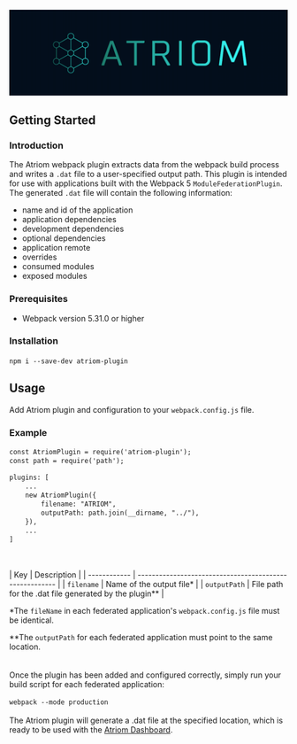 ![Atriom logo](/images/atriom-logo.png)

## Getting Started

### Introduction

The Atriom webpack plugin extracts data from the webpack build process and writes a `.dat` file to a user-specified output path. This plugin is intended for use with applications built with the Webpack 5 `ModuleFederationPlugin`.
The generated `.dat` file will contain the following information:

- name and id of the application
- application dependencies
- development dependencies
- optional dependencies
- application remote
- overrides
- consumed modules
- exposed modules

### Prerequisites

- Webpack version 5.31.0 or higher

### Installation

`npm i --save-dev atriom-plugin`

## Usage

Add Atriom plugin and configuration to your `webpack.config.js` file.

### Example

```
const AtriomPlugin = require('atriom-plugin');
const path = require('path');
```

```
plugins: [
    ...
    new AtriomPlugin({
        filename: "ATRIOM",
        outputPath: path.join(__dirname, "../"),
    }),
    ...
]
```  
\
\
| Key | Description |
| ------------ | ------------------------------------------------------- |
| `filename` | Name of the output file\* |
| `outputPath` | File path for the .dat file generated by the plugin\*\* |

\*The `fileName` in each federated application's `webpack.config.js` file must be identical.

\*\*The `outputPath` for each federated application must point to the same location.  
\
\
Once the plugin has been added and configured correctly, simply run your build script for each federated application:

`webpack --mode production`
\
\
The Atriom plugin will generate a .dat file at the specified location, which is ready to be used with the [Atriom Dashboard](http://www.atriomdashboard.io).
